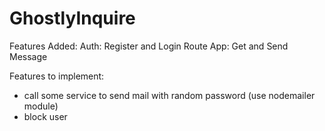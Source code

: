 # GhostlyInquire

Features Added:
Auth: Register and Login Route
App: Get and Send Message

Features to implement:
- call some service to send mail with random password (use nodemailer module)
- block user